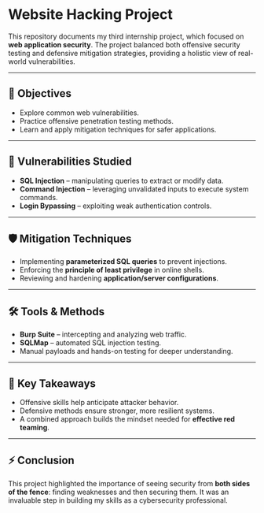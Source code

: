 # Website Hacking Project  

This repository documents my third internship project, which focused on **web application security**. The project balanced both offensive security testing and defensive mitigation strategies, providing a holistic view of real-world vulnerabilities.  

---

## 🎯 Objectives  
- Explore common web vulnerabilities.  
- Practice offensive penetration testing methods.  
- Learn and apply mitigation techniques for safer applications.  

---

## 🔎 Vulnerabilities Studied  
- **SQL Injection** – manipulating queries to extract or modify data.  
- **Command Injection** – leveraging unvalidated inputs to execute system commands.  
- **Login Bypassing** – exploiting weak authentication controls.  

---

## 🛡️ Mitigation Techniques  
- Implementing **parameterized SQL queries** to prevent injections.  
- Enforcing the **principle of least privilege** in online shells.  
- Reviewing and hardening **application/server configurations**.  

---

## 🛠️ Tools & Methods  
- **Burp Suite** – intercepting and analyzing web traffic.  
- **SQLMap** – automated SQL injection testing.  
- Manual payloads and hands-on testing for deeper understanding.  

---

## 📌 Key Takeaways  
- Offensive skills help anticipate attacker behavior.  
- Defensive methods ensure stronger, more resilient systems.  
- A combined approach builds the mindset needed for **effective red teaming**.  

---

## ⚡ Conclusion  
This project highlighted the importance of seeing security from **both sides of the fence**: finding weaknesses and then securing them. It was an invaluable step in building my skills as a cybersecurity professional.  
